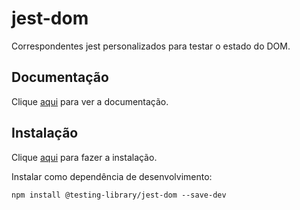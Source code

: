 # jest-dom

Correspondentes jest personalizados para testar o estado do DOM.

## Documentação

Clique [aqui](https://github.com/testing-library/jest-dom) para ver a documentação.

## Instalação

Clique [aqui](https://www.npmjs.com/package/@testing-library/jest-dom) para fazer a instalação.

Instalar como dependência de desenvolvimento:

```
npm install @testing-library/jest-dom --save-dev
```